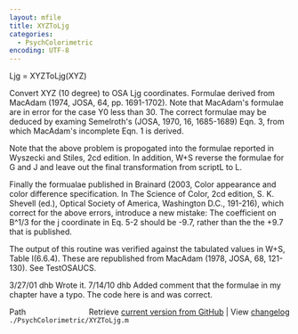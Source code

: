 ```yaml
---
layout: mfile
title: XYZToLjg
categories:
  - PsychColorimetric
encoding: UTF-8
---
```


Ljg = XYZToLjg\(XYZ\)

Convert XYZ \(10 degree\) to OSA Ljg coordinates.  Formulae
derived from MacAdam \(1974, JOSA, 64, pp. 1691-1702\).  Note that
MacAdam's formulae are in error for the case Y0 less than 30.  The
correct formulae may be deduced by examing Semelroth's \(JOSA, 1970, 16,
1685-1689\) Eqn. 3, from which MacAdam's incomplete Eqn. 1 is derived.

Note that the above problem is propogated into the formulae
reported in Wyszecki and Stiles, 2cd edition.  In addition, W+S
reverse the formulae for G and J and leave out the final
transformation from scriptL to L.

Finally the formualae published in Brainard \(2003, Color appearance and
color difference specification. In The Science of Color, 2cd edition,
S. K. Shevell \(ed.\), Optical Society of America, Washington D.C., 191-216\),
which correct for the above errors, introduce a new mistake: The coefficient
on B^1/3 for the j coordinate in Eq. 5-2 should be -9.7, rather than the
the +9.7 that is published.

The output of this routine was verified against the tabulated
values in W+S, Table I\(6.6.4\).  These are republished from
MacAdam \(1978, JOSA, 68, 121-130\).  See TestOSAUCS.

3/27/01  dhb  Wrote it.
7/14/10  dhb  Added comment that the formulae in my chapter have a typo.
              The code here is and was correct.


<div class="code_header" style="text-align:right;">
  <span style="float:left;">Path&nbsp;&nbsp;</span> <span class="counter">Retrieve <a href=
  "https://raw.github.com/Psychtoolbox-3/Psychtoolbox-3/beta/./PsychColorimetric/XYZToLjg.m">current version from GitHub</a> | View <a href=
  "https://github.com/Psychtoolbox-3/Psychtoolbox-3/commits/beta/./PsychColorimetric/XYZToLjg.m">changelog</a></span>
</div>
<div class="code">
  <code>./PsychColorimetric/XYZToLjg.m</code>
</div>
